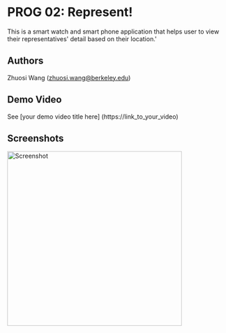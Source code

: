 # PROG 02: Represent!

This is a smart watch and smart phone application that helps user to view their representatives' detail based on their location.'

## Authors

Zhuosi Wang ([zhuosi.wang@berkeley.edu](mailto:zhuosi.wang@berkeley.edu))

## Demo Video

See [your demo video title here] (https://link_to_your_video)

## Screenshots

<img src="screenshots/main.png" height="400" alt="Screenshot"/>
<!---->
<!--## Acknowledgments-->
<!---->
<!--* Hat tip to anyone who's code was used-->
<!--* Any other support-->
